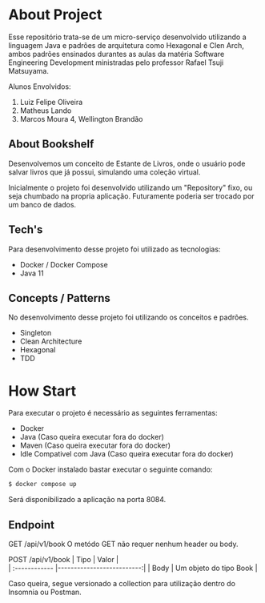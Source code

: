 # About Project

Esse repositório trata-se de um micro-serviço desenvolvido utilizando a linguagem Java e padrões de arquitetura como Hexagonal e Clen Arch, ambos padrões ensinados durantes as aulas da matéria Software Engineering Development ministradas pelo professor Rafael Tsuji Matsuyama.

Alunos Envolvidos:

1. Luiz Felipe Oliveira
2. Matheus Lando
3. Marcos Moura
4, Wellington Brandão

## About Bookshelf 

Desenvolvemos um conceito de Estante de Livros, onde o usuário pode salvar livros que já possui, simulando uma coleção virtual.

Inicialmente o projeto foi desenvolvido utilizando um "Repository" fixo, ou seja chumbado na propria aplicação. Futuramente poderia ser trocado por um banco de dados.

## Tech's

Para desenvolvimento desse projeto foi utilizado as tecnologias:

- Docker / Docker Compose
- Java 11

## Concepts / Patterns

No desenvolvimento desse projeto foi utilizando os conceitos e padrões.

- Singleton
- Clean Architecture
- Hexagonal
- TDD 

# How Start

Para executar o projeto é necessário as seguintes ferramentas:

- Docker
- Java                          (Caso queira executar fora do docker)
- Maven                         (Caso queira executar fora do docker)
- Idle Compativel com Java      (Caso queira executar fora do docker)

Com o Docker instalado bastar executar o seguinte comando:

```bash
$ docker compose up
```

Será disponibilizado a aplicação na porta 8084.

## Endpoint

GET /api/v1/book
O metódo GET não requer nenhum header ou body.

POST /api/v1/book
| Tipo          | Valor                     |  
| :------------ |--------------------------:|
| Body          | Um objeto do tipo Book    |

Caso queira, segue versionado a collection para utilização dentro do Insomnia ou Postman.


